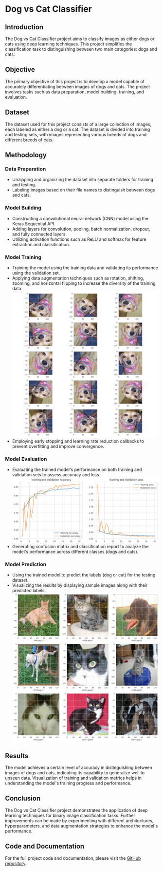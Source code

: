 # Dog vs Cat Classifier

## Introduction

The Dog vs Cat Classifier project aims to classify images as either dogs or cats using deep learning techniques. This project simplifies the classification task to distinguishing between two main categories: dogs and cats.

## Objective

The primary objective of this project is to develop a model capable of accurately differentiating between images of dogs and cats. The project involves tasks such as data preparation, model building, training, and evaluation.

## Dataset

The dataset used for this project consists of a large collection of images, each labeled as either a dog or a cat. The dataset is divided into training and testing sets, with images representing various breeds of dogs and different breeds of cats.

## Methodology

### Data Preparation

- Unzipping and organizing the dataset into separate folders for training and testing.
- Labeling images based on their file names to distinguish between dogs and cats.

### Model Building

- Constructing a convolutional neural network (CNN) model using the Keras Sequential API.
- Adding layers for convolution, pooling, batch normalization, dropout, and fully connected layers.
- Utilizing activation functions such as ReLU and softmax for feature extraction and classification.

### Model Training

- Training the model using the training data and validating its performance using the validation set.
- Applying data augmentation techniques such as rotation, shifting, zooming, and horizontal flipping to increase the diversity of the training data.
![Dog vs Cat](https://github.com/Toldblog/Dogs-Cats-Classifier/blob/main/example_image.png)
- Employing early stopping and learning rate reduction callbacks to prevent overfitting and improve convergence.

### Model Evaluation

- Evaluating the trained model's performance on both training and validation sets to assess accuracy and loss.
![training_history](https://github.com/Toldblog/Dogs-Cats-Classifier/blob/main/training_history.png)
- Generating confusion matrix and classification report to analyze the model's performance across different classes (dogs and cats).

### Model Prediction

- Using the trained model to predict the labels (dog or cat) for the testing dataset.
- Visualizing the results by displaying sample images along with their predicted labels.
![prediction](https://github.com/Toldblog/Dogs-Cats-Classifier/blob/main/dog_cat_predict.png)
## Results

The model achieves a certain level of accuracy in distinguishing between images of dogs and cats, indicating its capability to generalize well to unseen data. Visualization of training and validation metrics helps in understanding the model's training progress and performance.

## Conclusion

The Dog vs Cat Classifier project demonstrates the application of deep learning techniques for binary image classification tasks. Further improvements can be made by experimenting with different architectures, hyperparameters, and data augmentation strategies to enhance the model's performance.

## Code and Documentation

For the full project code and documentation, please visit the [GitHub repository](https://github.com/Toldblog/Dogs-Cats-Classifier).
